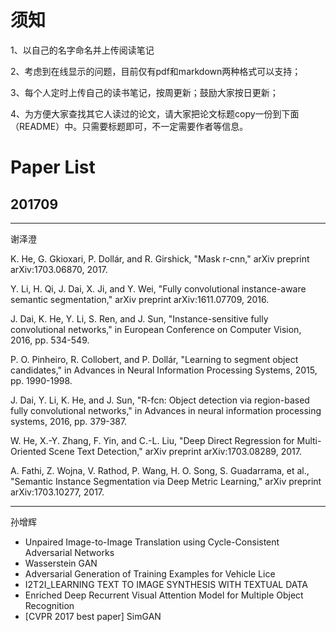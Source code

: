 # 须知

1、以自己的名字命名并上传阅读笔记

2、考虑到在线显示的问题，目前仅有pdf和markdown两种格式可以支持；

3、每个人定时上传自己的读书笔记，按周更新；鼓励大家按日更新；

4、为方便大家查找其它人读过的论文，请大家把论文标题copy一份到下面（README）中。只需要标题即可，不一定需要作者等信息。

# Paper List

## 201709

------

谢泽澄

K. He, G. Gkioxari, P. Dollár, and R. Girshick, "Mask r-cnn," arXiv preprint arXiv:1703.06870, 2017.

Y. Li, H. Qi, J. Dai, X. Ji, and Y. Wei, "Fully convolutional instance-aware semantic segmentation," arXiv preprint arXiv:1611.07709, 2016.

J. Dai, K. He, Y. Li, S. Ren, and J. Sun, "Instance-sensitive fully convolutional networks," in European Conference on Computer Vision, 2016, pp. 534-549.

P. O. Pinheiro, R. Collobert, and P. Dollár, "Learning to segment object candidates," in Advances in Neural Information Processing Systems, 2015, pp. 1990-1998.

J. Dai, Y. Li, K. He, and J. Sun, "R-fcn: Object detection via region-based fully convolutional networks," in Advances in neural information processing systems, 2016, pp. 379-387.

W. He, X.-Y. Zhang, F. Yin, and C.-L. Liu, "Deep Direct Regression for Multi-Oriented Scene Text Detection," arXiv preprint arXiv:1703.08289, 2017.

A. Fathi, Z. Wojna, V. Rathod, P. Wang, H. O. Song, S. Guadarrama, et al., "Semantic Instance Segmentation via Deep Metric Learning," arXiv preprint arXiv:1703.10277, 2017.

------

孙增辉

- Unpaired Image-to-Image Translation using Cycle-Consistent Adversarial Networks
- Wasserstein GAN
- Adversarial Generation of Training Examples for Vehicle Lice
- I2T2I_LEARNING TEXT TO IMAGE SYNTHESIS WITH TEXTUAL DATA
- Enriched Deep Recurrent Visual Attention Model for Multiple Object Recognition
- [CVPR 2017 best paper] SimGAN



